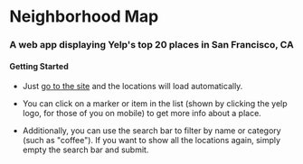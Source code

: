 # Neighborhood Map

### A web app displaying Yelp's top 20 places in San Francisco, CA

#### Getting Started

- Just [go to the site](http://nickhstr.github.io/frontend-nanodegree-neighborhood-map/) and the locations will load automatically.

- You can click on a marker or item in the list (shown by clicking the yelp logo, for those of you on mobile) to get more info about a place.

- Additionally, you can use the search bar to filter by name or category (such as "coffee"). If you want to show all the locations again, simply empty the search bar and submit.